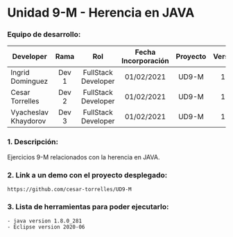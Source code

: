 # Unidad 9-M - Herencia en JAVA

### Equipo de desarrollo:

| Developer | Rama | Rol | Fecha Incorporación | Proyecto | Versión |
| --- | :---:  | :---:  | :---:  | :---: | :---:  |
| Ingrid Dominguez | Dev 1 | FullStack Developer | 01/02/2021 | UD9-M  | 1.0  |
| Cesar Torrelles | Dev 2 | FullStack Developer | 01/02/2021 | UD9-M  | 1.0  | 
| Vyacheslav Khaydorov | Dev 3 | FullStack Developer| 01/02/2021 | UD9-M  | 1.0  |

### 1. Descripción:

Ejercicios 9-M relacionados con la herencia en JAVA.

### 2. Link a un demo con el proyecto desplegado:
```
https://github.com/cesar-torrelles/UD9-M
```
### 3. Lista de herramientas para poder ejecutarlo:
```
- java version 1.8.0_281
- Eclipse version 2020-06
```

